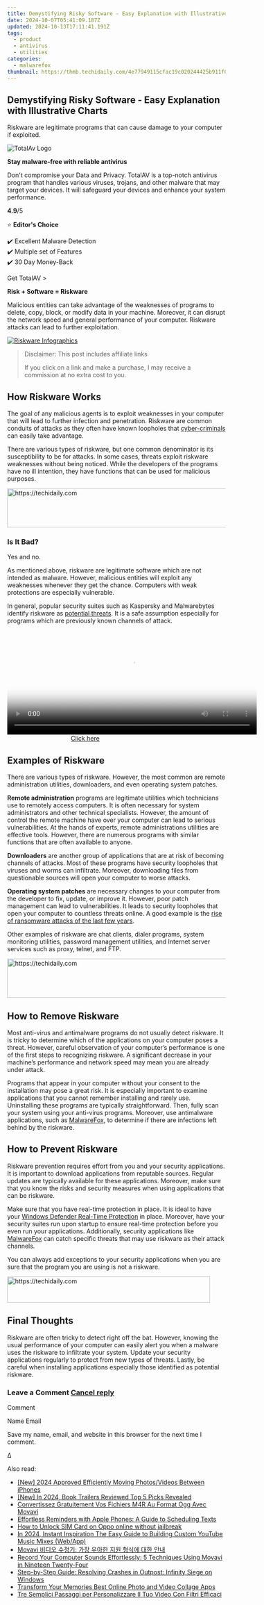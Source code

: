 ```yaml
---
title: Demystifying Risky Software - Easy Explanation with Illustrative Charts
date: 2024-10-07T05:41:09.187Z
updated: 2024-10-13T17:11:41.191Z
tags:
  - product
  - antivirus
  - utilities
categories:
  - malwarefox
thumbnail: https://thmb.techidaily.com/4e77949115cfac19c020244425b911f0553ff80a11c2ba7a975a6f440c1a6fff.jpg
---
```


## Demystifying Risky Software - Easy Explanation with Illustrative Charts

Riskware are legitimate programs that can cause damage to your computer if exploited.

![TotalAv Logo](https://www.malwarefox.com/wp-content/uploads/2024/02/totalav-svg.webp "totalav-svg")

**Stay malware-free with reliable antivirus**

Don't compromise your Data and Privacy. TotalAV is a top-notch antivirus program that handles various viruses, trojans, and other malware that may target your devices. It will safeguard your devices and enhance your system performance.

**4.9**/5

⭐ **Editor's Choice**

✔️ Excellent Malware Detection  
✔️ Multiple set of Features  
✔️ 30 Day Money-Back

[](https://tools.techidaily.com/malwarefox/products/) Get TotalAV > 

**Risk + Software = Riskware**

Malicious entities can take advantage of the weaknesses of programs to delete, copy, block, or modify data in your machine. Moreover, it can disrupt the network speed and general performance of your computer. Riskware attacks can lead to further exploitation.

[![Riskware Infographics](https://www.malwarefox.com/wp-content/uploads/2018/11/riskware-infographics.png)](https://www.malwarefox.com/wp-content/uploads/2018/11/riskware-infographics.png)

>  Disclaimer: This post includes affiliate links
>
>  If you click on a link and make a purchase, I may receive a commission at no extra cost to you.
>

## How Riskware Works

The goal of any malicious agents is to exploit weaknesses in your computer that will lead to further infection and penetration. Riskware are common conduits of attacks as they often have known loopholes that [cyber-criminals](https://tools.techidaily.com/malwarefox/products/) can easily take advantage.

There are various types of riskware, but one common denominator is its susceptibility to be for attacks. In some cases, threats exploit riskware weaknesses without being noticed. While the developers of the programs have no ill intention, they have functions that can be used for malicious purposes.

<!-- affiliate ads begin -->
<a href="https://appsumo.8odi.net/c/5597632/2100542/7443" target="_top" id="2100542">
  <img src="//a.impactradius-go.com/display-ad/7443-2100542" border="0" alt="https://techidaily.com" width="728" height="90"/>
</a>
<img height="0" width="0" src="https://appsumo.8odi.net/i/5597632/2100542/7443" style="position:absolute;visibility:hidden;" border="0" />
<!-- affiliate ads end -->

### Is It Bad?

Yes and no.

As mentioned above, riskware are legitimate software which are not intended as malware. However, malicious entities will exploit any weaknesses whenever they get the chance. Computers with weak protections are especially vulnerable.

In general, popular security suites such as Kaspersky and Malwarebytes identify riskware as [potential threats](https://tools.techidaily.com/malwarefox/products/). It is a safe assumption especially for programs which are previously known channels of attack.

<!-- affiliate ads begin -->
<span id="1982462">
					<video width="576" height="240" style="cursor:pointer"
           poster="//a.impactradius-go.com/display-clicktoplayimage/1982462.png"
           onclick="if(!this.playClicked){this.play();this.setAttribute('controls',true);this.playClicked=true;}">
	   <source src="//a.impactradius-go.com/display-ad/22993-1982462">
	   <img src="//a.impactradius-go.com/display-clicktoplayimage/1982462.png" style="border: none; height: 100%; width: 100%; object-fit: contain">
	</video>
	<div style="width:360px;text-align:center"><a href="javascript:window.open(decodeURIComponent('https%3A%2F%2Fhomestyler.sjv.io%2Fc%2F5597632%2F1982462%2F22993'), '_blank');void(0);">Click here</a></div>
</span>
<img height="0" width="0" src="https://imp.pxf.io/i/5597632/1982462/22993" style="position:absolute;visibility:hidden;" border="0" />
<!-- affiliate ads end -->

## Examples of Riskware

There are various types of riskware. However, the most common are remote administration utilities, downloaders, and even operating system patches.

**Remote administration** programs are legitimate utilities which technicians use to remotely access computers. It is often necessary for system administrators and other technical specialists. However, the amount of control the remote machine have over your computer can lead to serious vulnerabilities. At the hands of experts, remote administrations utilities are effective tools. However, there are numerous programs with similar functions that are often available to anyone.

**Downloaders** are another group of applications that are at risk of becoming channels of attacks. Most of these programs have security loopholes that viruses and worms can infiltrate. Moreover, downloading files from questionable sources will open your computer to worse attacks.

**Operating system patches** are necessary changes to your computer from the developer to fix, update, or improve it. However, poor patch management can lead to vulnerabilities. It leads to security loopholes that open your computer to countless threats online. A good example is the [rise of ransomware attacks of the last few years](https://channels.theinnovationenterprise.com/articles/how-poor-patch-management-can-lead-to-cyber-security-risk).

Other examples of riskware are chat clients, dialer programs, system monitoring utilities, password management utilities, and Internet server services such as proxy, telnet, and FTP.

<!-- affiliate ads begin -->
<a href="https://aligracehair.sjv.io/c/5597632/1915810/19272" target="_top" id="1915810">
  <img src="//a.impactradius-go.com/display-ad/19272-1915810" border="0" alt="https://techidaily.com" width="728" height="90"/>
</a>
<img height="0" width="0" src="https://aligracehair.sjv.io/i/5597632/1915810/19272" style="position:absolute;visibility:hidden;" border="0" />
<!-- affiliate ads end -->

## How to Remove Riskware

Most anti-virus and antimalware programs do not usually detect riskware. It is tricky to determine which of the applications on your computer poses a threat. However, careful observation of your computer’s performance is one of the first steps to recognizing riskware. A significant decrease in your machine’s performance and network speed may mean you are already under attack.

Programs that appear in your computer without your consent to the installation may pose a great risk. It is especially important to examine applications that you cannot remember installing and rarely use. Uninstalling these programs are typically straightforward. Then, fully scan your system using your anti-virus programs. Moreover, use antimalware applications, such as [MalwareFox](https://tools.techidaily.com/malwarefox/products/), to determine if there are infections left behind by the riskware.

## How to Prevent Riskware

Riskware prevention requires effort from you and your security applications. It is important to download applications from reputable sources. Regular updates are typically available for these applications. Moreover, make sure that you know the risks and security measures when using applications that can be riskware.

Make sure that you have real-time protection in place. It is ideal to have your [Windows Defender Real-Time Protection](https://www.windowschimp.com/windows-10-tutorials-152-windows-defender-real-time-protection/) in place. Moreover, have your security suites run upon startup to ensure real-time protection before you even run your applications. Additionally, security applications like [MalwareFox](https://tools.techidaily.com/malwarefox/products/) can catch specific threats that may use riskware as their attack channels.

You can always add exceptions to your security applications when you are sure that the program you are using is not a riskware.

<!-- affiliate ads begin -->
<a href="https://review-au.sjv.io/c/5597632/2098703/14409" target="_top" id="2098703">
  <img src="//a.impactradius-go.com/display-ad/14409-2098703" border="0" alt="https://techidaily.com" width="468" height="60"/>
</a>
<img height="0" width="0" src="https://review-au.sjv.io/i/5597632/2098703/14409" style="position:absolute;visibility:hidden;" border="0" />
<!-- affiliate ads end -->

## Final Thoughts

Riskware are often tricky to detect right off the bat. However, knowing the usual performance of your computer can easily alert you when a malware uses the riskware to infiltrate your system. Update your security applications regularly to protect from new types of threats. Lastly, be careful when installing applications especially those identified as potential riskware.

### Leave a Comment [Cancel reply](https://tools.techidaily.com/malwarefox/products/)

Comment

Name Email 

Save my name, email, and website in this browser for the next time I comment.

Δ

<ins class="adsbygoogle"
     style="display:block"
     data-ad-format="autorelaxed"
     data-ad-client="ca-pub-7571918770474297"
     data-ad-slot="1223367746"></ins>

<ins class="adsbygoogle"
     style="display:block"
     data-ad-client="ca-pub-7571918770474297"
     data-ad-slot="8358498916"
     data-ad-format="auto"
     data-full-width-responsive="true"></ins>

<span class="atpl-alsoreadstyle">Also read:</span>
<div><ul>
<li><a href="https://article-tips.techidaily.com/new-2024-approved-efficiently-moving-photosvideos-between-iphones/"><u>[New] 2024 Approved Efficiently Moving Photos/Videos Between iPhones</u></a></li>
<li><a href="https://fox-access.techidaily.com/new-in-2024-book-trailers-reviewed-top-5-picks-revealed/"><u>[New] In 2024, Book Trailers Reviewed Top 5 Picks Revealed</u></a></li>
<li><a href="https://win-wonderful.techidaily.com/convertissez-gratuitement-vos-fichiers-m4r-au-format-ogg-avec-movavi/"><u>Convertissez Gratuitement Vos Fichiers M4R Au Format Ogg Avec Movavi</u></a></li>
<li><a href="https://techno-recovery.techidaily.com/effortless-reminders-with-apple-phones-a-guide-to-scheduling-texts/"><u>Effortless Reminders with Apple Phones: A Guide to Scheduling Texts</u></a></li>
<li><a href="https://sim-unlock.techidaily.com/how-to-unlock-sim-card-on-oppo-online-without-jailbreak-by-drfone-android/"><u>How to Unlock SIM Card on Oppo online without jailbreak</u></a></li>
<li><a href="https://youtube-blog.techidaily.com/24-instant-inspiration-the-easy-guide-to-building-custom-youtube-music-mixes-webapp/"><u>In 2024, Instant Inspiration The Easy Guide to Building Custom YouTube Music Mixes (Web/App)</u></a></li>
<li><a href="https://win-wonderful.techidaily.com/1726218550175-movavi/"><u>Movavi 비디오 수정기: 가장 우아한 지원 형식에 대한 안내</u></a></li>
<li><a href="https://win-wonderful.techidaily.com/record-your-computer-sounds-effortlessly-5-techniques-using-movavi-in-nineteen-twenty-four/"><u>Record Your Computer Sounds Effortlessly: 5 Techniques Using Movavi in Nineteen Twenty-Four</u></a></li>
<li><a href="https://win-able.techidaily.com/step-by-step-guide-resolving-crashes-in-outpost-infinity-siege-on-windows/"><u>Step-by-Step Guide: Resolving Crashes in Outpost: Infinity Siege on Windows</u></a></li>
<li><a href="https://ai-vdieo-software.techidaily.com/transform-your-memories-best-online-photo-and-video-collage-apps/"><u>Transform Your Memories Best Online Photo and Video Collage Apps</u></a></li>
<li><a href="https://win-wonderful.techidaily.com/tre-semplici-passaggi-per-personalizzare-il-tuo-video-con-filtri-efficaci/"><u>Tre Semplici Passaggi per Personalizzare Il Tuo Video Con Filtri Efficaci</u></a></li>
</ul></div>

